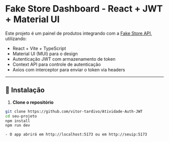# Fake Store Dashboard - React + JWT + Material UI

Este projeto é um painel de produtos integrando com a [Fake Store API](https://fakestoreapi.com/), utilizando:

- React + Vite + TypeScript
- Material UI (MUI) para o design
- Autenticação JWT com armazenamento de token
- Context API para controle de autenticação
- Axios com interceptor para enviar o token via headers

---

## 🚀 Instalação

1. **Clone o repositório**

```bash
git clone https://github.com/vitor-tardivo/Atividade-Auth-JWT
cd seu-projeto
npm install
npm run dev

- O app abrirá em http://localhost:5173 ou em http://seuip:5173